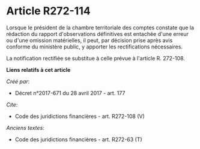 # Article R272-114

Lorsque le président de la chambre territoriale des comptes constate que la rédaction du rapport d'observations définitives
est entachée d'une erreur ou d'une omission matérielles, il peut, par décision prise après avis conforme du ministère public,
y apporter les rectifications nécessaires. 

La notification rectifiée se substitue à celle prévue à l'article R. 272-108.

**Liens relatifs à cet article**

_Créé par_:

  - Décret n°2017-671 du 28 avril 2017 - art. 177

_Cite_:

  - Code des juridictions financières - art. R272-108 (V)

_Anciens textes_:

  - Code des juridictions financières - art. R272-63 (T)
